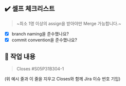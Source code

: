 ## :heavy_check_mark: 셀프 체크리스트

> ~최소 1명 이상의 assign을 받아야만 Merge 가능합니다.~

- [x] branch naming을 준수했나요?
- [x] commit convention을 준수했나요?

## :speech_balloon: 작업 내용

> Closes #S05P31B304-1

(위 예시 줄과 이 줄을 지우고 Closes와 함께 Jira 이슈 번호 기입)
